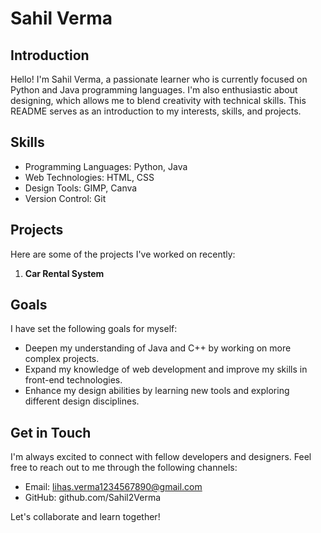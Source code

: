 # Sahil Verma

## Introduction
Hello! I'm Sahil Verma, a passionate learner who is currently focused on Python and Java programming languages. I'm also enthusiastic about designing, which allows me to blend creativity with technical skills. This README serves as an introduction to my interests, skills, and projects.

## Skills
- Programming Languages: Python, Java
- Web Technologies: HTML, CSS
- Design Tools: GIMP, Canva
- Version Control: Git

## Projects
Here are some of the projects I've worked on recently:

1. **Car Rental System**  
 

## Goals
I have set the following goals for myself:

- Deepen my understanding of Java and C++ by working on more complex projects.
- Expand my knowledge of web development and improve my skills in front-end technologies.
- Enhance my design abilities by learning new tools and exploring different design disciplines.

## Get in Touch
I'm always excited to connect with fellow developers and designers. Feel free to reach out to me through the following channels:

- Email: lihas.verma1234567890@gmail.com
- GitHub: github.com/Sahil2Verma

Let's collaborate and learn together!
